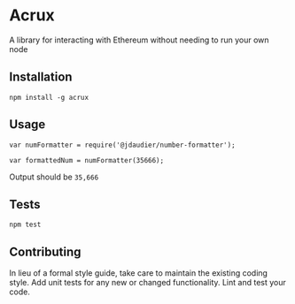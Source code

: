 Acrux
=========

A library for interacting with Ethereum without needing to run your own node

## Installation

  `npm install -g acrux`

## Usage

    var numFormatter = require('@jdaudier/number-formatter');

    var formattedNum = numFormatter(35666);


  Output should be `35,666`


## Tests

  `npm test`

## Contributing

In lieu of a formal style guide, take care to maintain the existing coding style. Add unit tests for any new or changed functionality. Lint and test your code.
